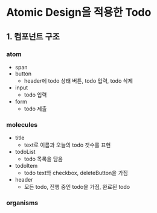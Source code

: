 # Atomic Design을 적용한 Todo

## 1. 컴포넌트 구조

### atom

- span
- button
  - header에 todo 상태 버튼, todo 입력, todo 삭제
- input
  - todo 입력
- form
  - todo 제출

### molecules

- title
  - text로 이름과 오늘의 todo 갯수를 표현
- todoList
  - todo 목록을 담음
- todoItem
  - todo text와 checkbox, deleteButton을 가짐
- header
  - 모든 todo, 진행 중인 todo을 가짐, 완료된 todo

### organisms
